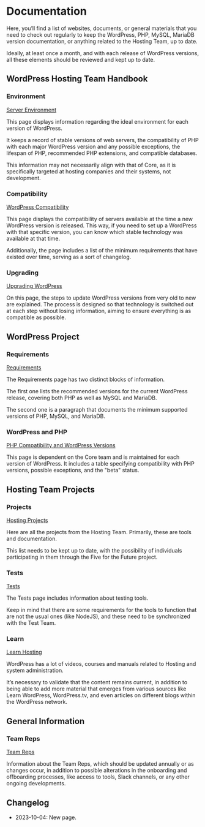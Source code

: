 # Documentation

Here, you’ll find a list of websites, documents, or general materials that you need to check out regularly to keep the WordPress, PHP, MySQL, MariaDB version documentation, or anything related to the Hosting Team, up to date.

Ideally, at least once a month, and with each release of WordPress versions, all these elements should be reviewed and kept up to date.

## WordPress Hosting Team Handbook

### Environment

[Server Environment](https://make.wordpress.org/hosting/handbook/server-environment/)

This page displays information regarding the ideal environment for each version of WordPress.

It keeps a record of stable versions of web servers, the compatibility of PHP with each major WordPress version and any possible exceptions, the lifespan of PHP, recommended PHP extensions, and compatible databases.

This information may not necessarily align with that of Core, as it is specifically targeted at hosting companies and their systems, not development.


### Compatibility

[WordPress Compatibility](https://make.wordpress.org/hosting/handbook/compatibility/)

This page displays the compatibility of servers available at the time a new WordPress version is released. This way, if you need to set up a WordPress with that specific version, you can know which stable technology was available at that time.

Additionally, the page includes a list of the minimum requirements that have existed over time, serving as a sort of changelog.

### Upgrading

[Upgrading WordPress](https://make.wordpress.org/hosting/handbook/upgrading/)

On this page, the steps to update WordPress versions from very old to new are explained. The process is designed so that technology is switched out at each step without losing information, aiming to ensure everything is as compatible as possible.

## WordPress Project

### Requirements

[Requirements](https://wordpress.org/about/requirements/)

The Requirements page has two distinct blocks of information.

The first one lists the recommended versions for the current WordPress release, covering both PHP as well as MySQL and MariaDB.

The second one is a paragraph that documents the minimum supported versions of PHP, MySQL, and MariaDB.

### WordPress and PHP

[PHP Compatibility and WordPress Versions](https://make.wordpress.org/core/handbook/references/php-compatibility-and-wordpress-versions/)

This page is dependent on the Core team and is maintained for each version of WordPress. It includes a table specifying compatibility with PHP versions, possible exceptions, and the "beta" status.

## Hosting Team Projects

### Projects

[Hosting Projects](https://make.wordpress.org/hosting/handbook/get-involved/team-projects/)

Here are all the projects from the Hosting Team. Primarily, these are tools and documentation.

This list needs to be kept up to date, with the possibility of individuals participating in them through the Five for the Future project.

### Tests

[Tests](https://make.wordpress.org/hosting/handbook/tests/)

The Tests page includes information about testing tools.

Keep in mind that there are some requirements for the tools to function that are not the usual ones (like NodeJS), and these need to be synchronized with the Test Team.

### Learn

[Learn Hosting](https://make.wordpress.org/hosting/handbook/learn-hosting/)

WordPress has a lot of videos, courses and manuals related to Hosting and system administration.

It’s necessary to validate that the content remains current, in addition to being able to add more material that emerges from various sources like Learn WordPress, WordPress.tv, and even articles on different blogs within the WordPress network.

## General Information

### Team Reps

[Team Reps](https://make.wordpress.org/hosting/handbook/get-involved/team-reps/)

Information about the Team Reps, which should be updated annually or as changes occur, in addition to possible alterations in the onboarding and offboarding processes, like access to tools, Slack channels, or any other ongoing developments.

## Changelog

- 2023-10-04: New page.
